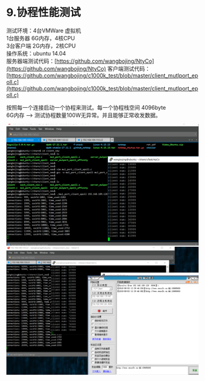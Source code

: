 # 9.协程性能测试

测试环境：4台VMWare 虚拟机  
1台服务器 6G内存，4核CPU  
3台客户端 2G内存，2核CPU  
操作系统：ubuntu 14.04  
服务器端测试代码：[https://github.com/wangbojing/NtyCo](https://github.com/wangbojing/NtyCo) 
客户端测试代码：[https://github.com/wangbojing/c1000k_test/blob/master/client_mutlport_epoll.c](https://github.com/wangbojing/c1000k_test/blob/master/client_mutlport_epoll.c)

按照每一个连接启动一个协程来测试。每一个协程栈空间 4096byte  
6G内存 –> 测试协程数量100W无异常。并且能够正常收发数据。

![性能测试图1](../image/9_1.png)
![性能测试图2](../image/9_2.png)



